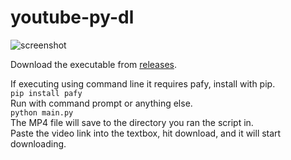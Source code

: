 # youtube-py-dl

![screenshot](https://up.highimhell.pw/uploads/python.PNG)

Download the executable from [releases](https://github.com/highimhell/youtube-py-dl/releases/).

If executing using command line it requires pafy, install with pip.  
<code>pip install pafy</code>  
Run with command prompt or anything else.  
<code>python main.py</code>   
The MP4 file will save to the directory you ran the script in.  
Paste the video link into the textbox, hit download, and it will start downloading.